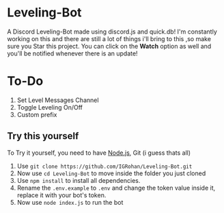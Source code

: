 # Leveling-Bot
A Discord Leveling-Bot made using discord.js and quick.db!
I'm constantly working on this and there are still a lot of things i'll bring to this ,so make sure you Star this project. You can click on the **Watch** option as well and you'll be notified whenever there is an update!

# To-Do
1. Set Level Messages Channel
2. Toggle Leveling On/Off
3. Custom prefix

## Try this yourself
To Try it yourself, you need to have [Node.js](https://www.nodejs.org), Git (i guess thats all)
1. Use `git clone https://github.com/IGRohan/Leveling-Bot.git`
2. Now use `cd Leveling-Bot` to move inside the folder you just cloned
3. Use `npm install` to install all dependencies.
4. Rename the `.env.example` to `.env` and change the token value inside it, replace it with your bot's token.
5. Now use `node index.js` to run the bot
